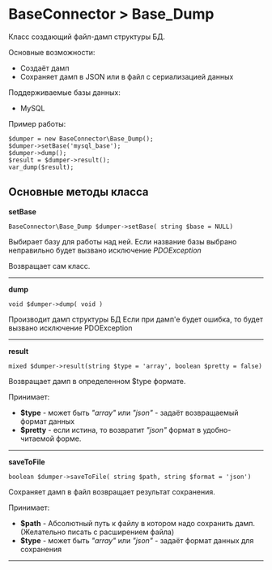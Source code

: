 # BaseConnector > Base_Dump
Класс создающий файл-дамп структуры БД.

Основные возможности:

- Создаёт дамп
- Сохраняет дамп в JSON или в файл с сериализацией данных

Поддерживаемые базы данных:

- MySQL

Пример работы: 

    $dumper = new BaseConnector\Base_Dump();
    $dumper->setBase('mysql_base');
    $dumper->dump();
    $result = $dumper->result();
	var_dump($result);


## Основные методы класса ##

**setBase**

    BaseConnector\Base_Dump $dumper->setBase( string $base = NULL)

Выбирает базу для работы над ней.
Если название базы выбрано неправильно будет вызвано исключение *PDOException*

Возвращает сам класс.

----------

**dump**

    void $dumper->dump( void )

Производит дамп структуры БД
Если при дамп'е будет ошибка, то будет вызвано исключение PDOException

----------

**result**

    mixed $dumper->result(string $type = 'array', boolean $pretty = false)

Возвращает дамп в определенном $type формате.

Принимает:

- **$type** - может быть *"array"* или *"json"* - задаёт возвращаемый формат данных
- **$pretty** - если истина, то возвратит *"json"* формат в удобно-читаемой форме.

----------

**saveToFile**

    boolean $dumper->saveToFile( string $path, string $format = 'json')

Сохраняет дамп в файл возвращает результат сохранения.

Принимает:

- **$path** - Абсолютный путь к файлу в котором надо сохранить дамп. (Желательно писать с расширением файла) 
- **$type** - может быть *"array"* или *"json"* - задаёт формат данных для сохранения

----------
